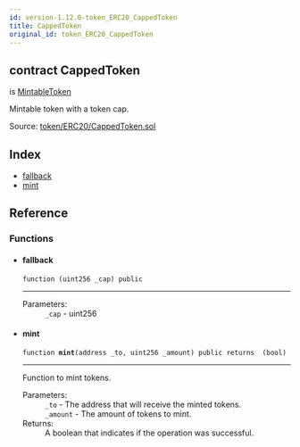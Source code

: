 ```yaml
---
id: version-1.12.0-token_ERC20_CappedToken
title: CappedToken
original_id: token_ERC20_CappedToken
---
```


<div class="contract-doc"><div class="contract"><h2 class="contract-header"><span class="contract-kind">contract</span> CappedToken</h2><p class="base-contracts"><span>is</span> <a href="token_ERC20_MintableToken.html">MintableToken</a></p><p class="description">Mintable token with a token cap.</p><div class="source">Source: <a href="https://github.com/OpenZeppelin/zeppelin-solidity/blob/v1.12.0/contracts/token/ERC20/CappedToken.sol" target="_blank">token/ERC20/CappedToken.sol</a></div></div><div class="index"><h2>Index</h2><ul><li><a href="token_ERC20_CappedToken.html#">fallback</a></li><li><a href="token_ERC20_CappedToken.html#mint">mint</a></li></ul></div><div class="reference"><h2>Reference</h2><div class="functions"><h3>Functions</h3><ul><li><div class="item function"><span id="fallback" class="anchor-marker"></span><h4 class="name">fallback</h4><div class="body"><code class="signature">function <strong></strong><span>(uint256 _cap) </span><span>public </span></code><hr/><dl><dt><span class="label-parameters">Parameters:</span></dt><dd><div><code>_cap</code> - uint256</div></dd></dl></div></div></li><li><div class="item function"><span id="mint" class="anchor-marker"></span><h4 class="name">mint</h4><div class="body"><code class="signature">function <strong>mint</strong><span>(address _to, uint256 _amount) </span><span>public </span><span>returns  (bool) </span></code><hr/><div class="description"><p>Function to mint tokens.</p></div><dl><dt><span class="label-parameters">Parameters:</span></dt><dd><div><code>_to</code> - The address that will receive the minted tokens.</div><div><code>_amount</code> - The amount of tokens to mint.</div></dd><dt><span class="label-return">Returns:</span></dt><dd>A boolean that indicates if the operation was successful.</dd></dl></div></div></li></ul></div></div></div>
